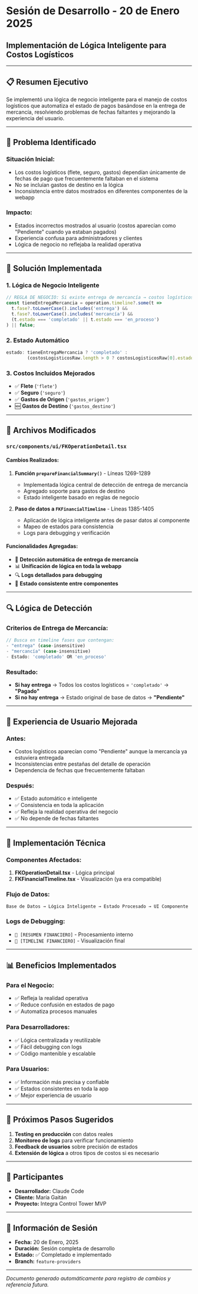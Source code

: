 # Sesión de Desarrollo - 20 de Enero 2025
## Implementación de Lógica Inteligente para Costos Logísticos

---

## 📋 **Resumen Ejecutivo**

Se implementó una lógica de negocio inteligente para el manejo de costos logísticos que automatiza el estado de pagos basándose en la entrega de mercancía, resolviendo problemas de fechas faltantes y mejorando la experiencia del usuario.

---

## 🎯 **Problema Identificado**

### **Situación Inicial:**
- Los costos logísticos (flete, seguro, gastos) dependían únicamente de fechas de pago que frecuentemente faltaban en el sistema
- No se incluían gastos de destino en la lógica
- Inconsistencia entre datos mostrados en diferentes componentes de la webapp

### **Impacto:**
- Estados incorrectos mostrados al usuario (costos aparecían como "Pendiente" cuando ya estaban pagados)
- Experiencia confusa para administradores y clientes
- Lógica de negocio no reflejaba la realidad operativa

---

## 🔧 **Solución Implementada**

### **1. Lógica de Negocio Inteligente**
```typescript
// REGLA DE NEGOCIO: Si existe entrega de mercancía → costos logísticos pagados
const tieneEntregaMercancia = operation.timeline?.some(t =>
  t.fase?.toLowerCase().includes('entrega') &&
  t.fase?.toLowerCase().includes('mercancía') &&
  (t.estado === 'completado' || t.estado === 'en_proceso')
) || false;
```

### **2. Estado Automático**
```typescript
estado: tieneEntregaMercancia ? 'completado' :
        (costosLogisticosRaw.length > 0 ? costosLogisticosRaw[0].estado : 'pendiente')
```

### **3. Costos Incluidos Mejorados**
- ✅ **Flete** (`'flete'`)
- ✅ **Seguro** (`'seguro'`)
- ✅ **Gastos de Origen** (`'gastos_origen'`)
- 🆕 **Gastos de Destino** (`'gastos_destino'`)

---

## 📁 **Archivos Modificados**

### **`src/components/ui/FKOperationDetail.tsx`**

#### **Cambios Realizados:**
1. **Función `prepareFinancialSummary()`** - Líneas 1269-1289
   - Implementada lógica central de detección de entrega de mercancía
   - Agregado soporte para gastos de destino
   - Estado inteligente basado en reglas de negocio

2. **Paso de datos a `FKFinancialTimeline`** - Líneas 1385-1405
   - Aplicación de lógica inteligente antes de pasar datos al componente
   - Mapeo de estados para consistencia
   - Logs para debugging y verificación

#### **Funcionalidades Agregadas:**
- 🚚 **Detección automática de entrega de mercancía**
- 📊 **Unificación de lógica en toda la webapp**
- 🔍 **Logs detallados para debugging**
- 🎯 **Estado consistente entre componentes**

---

## 🔍 **Lógica de Detección**

### **Criterios de Entrega de Mercancía:**
```typescript
// Busca en timeline fases que contengan:
- "entrega" (case-insensitive)
- "mercancía" (case-insensitive)
- Estado: 'completado' OR 'en_proceso'
```

### **Resultado:**
- **Si hay entrega** → Todos los costos logísticos = `'completado'` → **"Pagado"**
- **Si no hay entrega** → Estado original de base de datos → **"Pendiente"**

---

## 🎨 **Experiencia de Usuario Mejorada**

### **Antes:**
- Costos logísticos aparecían como "Pendiente" aunque la mercancía ya estuviera entregada
- Inconsistencias entre pestañas del detalle de operación
- Dependencia de fechas que frecuentemente faltaban

### **Después:**
- ✅ Estado automático e inteligente
- ✅ Consistencia en toda la aplicación
- ✅ Refleja la realidad operativa del negocio
- ✅ No depende de fechas faltantes

---

## 🔧 **Implementación Técnica**

### **Componentes Afectados:**
1. **FKOperationDetail.tsx** - Lógica principal
2. **FKFinancialTimeline.tsx** - Visualización (ya era compatible)

### **Flujo de Datos:**
```
Base de Datos → Lógica Inteligente → Estado Procesado → UI Componente
```

### **Logs de Debugging:**
- `🚚 [RESUMEN FINANCIERO]` - Procesamiento interno
- `🚚 [TIMELINE FINANCIERO]` - Visualización final

---

## 📊 **Beneficios Implementados**

### **Para el Negocio:**
- ✅ Refleja la realidad operativa
- ✅ Reduce confusión en estados de pago
- ✅ Automatiza procesos manuales

### **Para Desarrolladores:**
- ✅ Lógica centralizada y reutilizable
- ✅ Fácil debugging con logs
- ✅ Código mantenible y escalable

### **Para Usuarios:**
- ✅ Información más precisa y confiable
- ✅ Estados consistentes en toda la app
- ✅ Mejor experiencia de usuario

---

## 🚀 **Próximos Pasos Sugeridos**

1. **Testing en producción** con datos reales
2. **Monitoreo de logs** para verificar funcionamiento
3. **Feedback de usuarios** sobre precisión de estados
4. **Extensión de lógica** a otros tipos de costos si es necesario

---

## 👥 **Participantes**
- **Desarrollador:** Claude Code
- **Cliente:** María Gaitán
- **Proyecto:** Integra Control Tower MVP

---

## 📅 **Información de Sesión**
- **Fecha:** 20 de Enero, 2025
- **Duración:** Sesión completa de desarrollo
- **Estado:** ✅ Completado e implementado
- **Branch:** `feature-providers`

---

*Documento generado automáticamente para registro de cambios y referencia futura.*